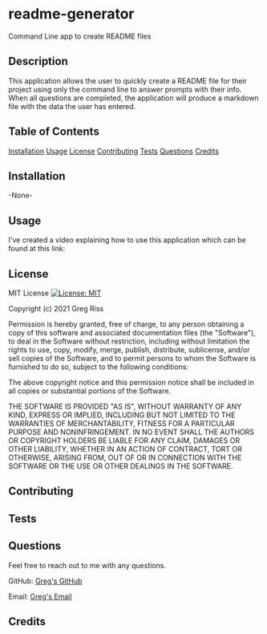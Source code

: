 # readme-generator
Command Line app to create README files 

## Description

This application allows the user to quickly create a README file for their project using only the command line to answer prompts with their info. When all questions are completed, the application will produce a markdown file with the data the user has entered.

## Table of Contents

[Installation](#installation)
[Usage](#usage)
[License](#license)
[Contributing](#contributing)
[Tests](#tests)
[Questions](#questions)
[Credits](#credits)

## Installation

-None- 

## Usage

I've created a video explaining how to use this application which can be found at this link: 

## License 

MIT License
[![License: MIT](https://img.shields.io/badge/License-MIT-yellow.svg)](https://opensource.org/licenses/MIT)

Copyright (c) 2021 Greg Riss

Permission is hereby granted, free of charge, to any person obtaining a copy
of this software and associated documentation files (the "Software"), to deal
in the Software without restriction, including without limitation the rights
to use, copy, modify, merge, publish, distribute, sublicense, and/or sell
copies of the Software, and to permit persons to whom the Software is
furnished to do so, subject to the following conditions:

The above copyright notice and this permission notice shall be included in all
copies or substantial portions of the Software.

THE SOFTWARE IS PROVIDED "AS IS", WITHOUT WARRANTY OF ANY KIND, EXPRESS OR
IMPLIED, INCLUDING BUT NOT LIMITED TO THE WARRANTIES OF MERCHANTABILITY,
FITNESS FOR A PARTICULAR PURPOSE AND NONINFRINGEMENT. IN NO EVENT SHALL THE
AUTHORS OR COPYRIGHT HOLDERS BE LIABLE FOR ANY CLAIM, DAMAGES OR OTHER
LIABILITY, WHETHER IN AN ACTION OF CONTRACT, TORT OR OTHERWISE, ARISING FROM,
OUT OF OR IN CONNECTION WITH THE SOFTWARE OR THE USE OR OTHER DEALINGS IN THE
SOFTWARE.

## Contributing

## Tests

## Questions

Feel free to reach out to me with any questions.

GitHub: [Greg's GitHub](https://github.com/gregriss) 

Email: [Greg's Email](gregriss23@gmail.com)

## Credits

